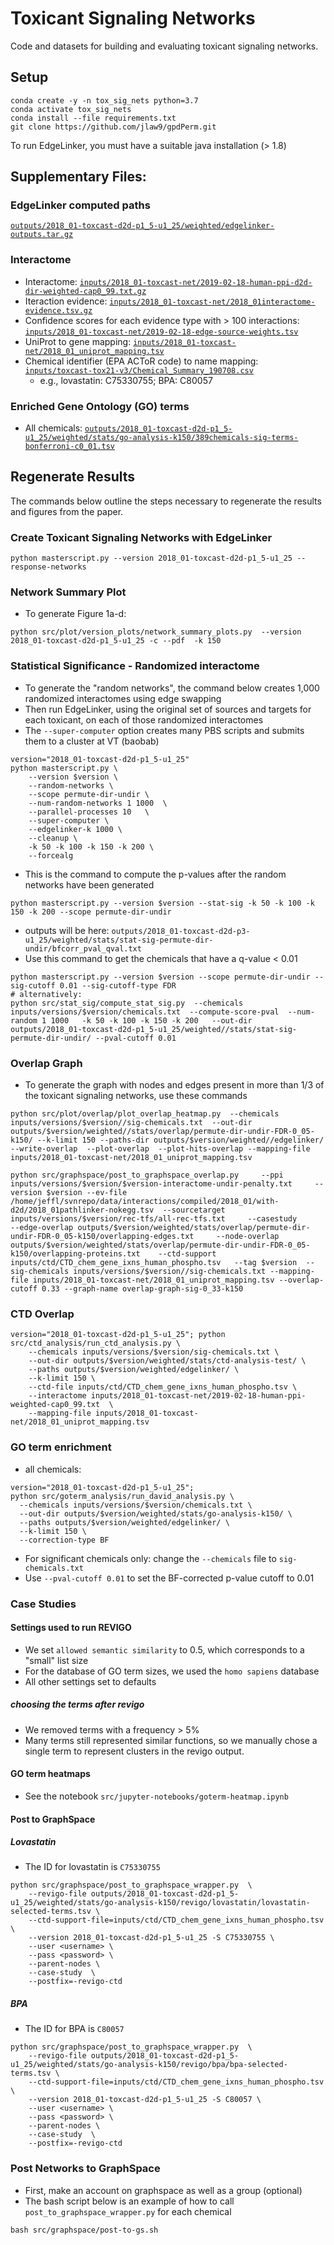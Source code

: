 # Toxicant Signaling Networks
Code and datasets for building and evaluating toxicant signaling networks.

## Setup
```
conda create -y -n tox_sig_nets python=3.7
conda activate tox_sig_nets
conda install --file requirements.txt
git clone https://github.com/jlaw9/gpdPerm.git
```
To run EdgeLinker, you must have a suitable java installation (> 1.8)

## Supplementary Files:
### EdgeLinker computed paths 
[`outputs/2018_01-toxcast-d2d-p1_5-u1_25/weighted/edgelinker-outputs.tar.gz`](https://github.com/Murali-group/tox_signaling_networks/blob/main/outputs/2018_01-toxcast-d2d-p1_5-u1_25/weighted/edgelinker-outputs.tar.gz)
### Interactome
- Interactome: [`inputs/2018_01-toxcast-net/2019-02-18-human-ppi-d2d-dir-weighted-cap0_99.txt.gz`](https://github.com/Murali-group/tox_signaling_networks/blob/main/inputs/2018_01-toxcast-net/2019-02-18-human-ppi-d2d-dir-weighted-cap0_99.txt.gz)
- Iteraction evidence: [`inputs/2018_01-toxcast-net/2018_01interactome-evidence.tsv.gz`](https://github.com/Murali-group/tox_signaling_networks/blob/main/inputs/2018_01-toxcast-net/2018_01interactome-evidence.tsv.gz)
- Confidence scores for each evidence type with > 100 interactions: [`inputs/2018_01-toxcast-net/2019-02-18-edge-source-weights.tsv`](https://github.com/Murali-group/tox_signaling_networks/blob/main/inputs/2018_01-toxcast-net/2019-02-18-edge-source-weights.tsv)
- UniProt to gene mapping: [`inputs/2018_01-toxcast-net/2018_01_uniprot_mapping.tsv`](https://github.com/Murali-group/tox_signaling_networks/blob/main/inputs/2018_01-toxcast-net/2018_01_uniprot_mapping.tsv)
- Chemical identifier (EPA ACToR code) to name mapping: [`inputs/toxcast-tox21-v3/Chemical_Summary_190708.csv`](https://github.com/Murali-group/tox_signaling_networks/blob/main/inputs/toxcast-tox21-v3/Chemical_Summary_190708.csv)
   - e.g., lovastatin: C75330755; BPA: C80057
### Enriched Gene Ontology (GO) terms
- All chemicals: [`outputs/2018_01-toxcast-d2d-p1_5-u1_25/weighted/stats/go-analysis-k150/389chemicals-sig-terms-bonferroni-c0_01.tsv`](https://github.com/Murali-group/tox_signaling_networks/blob/main/outputs/2018_01-toxcast-d2d-p1_5-u1_25/weighted/stats/go-analysis-k150/389chemicals-sig-terms-bonferroni-c0_01.tsv)

## Regenerate Results
The commands below outline the steps necessary to regenerate the results and figures from the paper.

### Create Toxicant Signaling Networks with EdgeLinker
```
python masterscript.py --version 2018_01-toxcast-d2d-p1_5-u1_25 --response-networks
```

### Network Summary Plot
- To generate Figure 1a-d:
```
python src/plot/version_plots/network_summary_plots.py  --version 2018_01-toxcast-d2d-p1_5-u1_25 -c --pdf  -k 150
```

### Statistical Significance - Randomized interactome
- To generate the "random networks", the command below creates 1,000 randomized interactomes using edge swapping
- Then run EdgeLinker, using the original set of sources and targets for each toxicant, on each of those randomized interactomes
- The `--super-computer` option creates many PBS scripts and submits them to a cluster at VT (baobab)
```
version="2018_01-toxcast-d2d-p1_5-u1_25"
python masterscript.py \
    --version $version \
    --random-networks \
    --scope permute-dir-undir \
    --num-random-networks 1 1000  \
    --parallel-processes 10   \
    --super-computer \
    --edgelinker-k 1000 \
    --cleanup \
    -k 50 -k 100 -k 150 -k 200 \
    --forcealg
```
- This is the command to compute the p-values after the random networks have been generated
```
python masterscript.py --version $version --stat-sig -k 50 -k 100 -k 150 -k 200 --scope permute-dir-undir
```
- outputs will be here: `outputs/2018_01-toxcast-d2d-p3-u1_25/weighted/stats/stat-sig-permute-dir-undir/bfcorr_pval_qval.txt`
- Use this command to get the chemicals that have a q-value < 0.01
```
python masterscript.py --version $version --scope permute-dir-undir --sig-cutoff 0.01 --sig-cutoff-type FDR
# alternatively:
python src/stat_sig/compute_stat_sig.py  --chemicals inputs/versions/$version/chemicals.txt  --compute-score-pval  --num-random 1 1000   -k 50 -k 100 -k 150 -k 200   --out-dir outputs/2018_01-toxcast-d2d-p1_5-u1_25/weighted//stats/stat-sig-permute-dir-undir/ --pval-cutoff 0.01
```

### Overlap Graph
- To generate the graph with nodes and edges present in more than 1/3 of the toxicant signaling networks, use these commands
```
python src/plot/overlap/plot_overlap_heatmap.py  --chemicals inputs/versions/$version//sig-chemicals.txt  --out-dir  outputs/$version/weighted//stats/overlap/permute-dir-undir-FDR-0_05-k150/ --k-limit 150 --paths-dir outputs/$version/weighted//edgelinker/  --write-overlap  --plot-overlap  --plot-hits-overlap --mapping-file inputs/2018_01-toxcast-net/2018_01_uniprot_mapping.tsv

python src/graphspace/post_to_graphspace_overlap.py     --ppi inputs/versions/$version/$version-interactome-undir-penalty.txt     --version $version --ev-file /home/jeffl/svnrepo/data/interactions/compiled/2018_01/with-d2d/2018_01pathlinker-nokegg.tsv  --sourcetarget inputs/versions/$version/rec-tfs/all-rec-tfs.txt     --casestudy      --edge-overlap outputs/$version/weighted/stats/overlap/permute-dir-undir-FDR-0_05-k150/overlapping-edges.txt     --node-overlap outputs/$version/weighted/stats/overlap/permute-dir-undir-FDR-0_05-k150/overlapping-proteins.txt    --ctd-support inputs/ctd/CTD_chem_gene_ixns_human_phospho.tsv   --tag $version  --sig-chemicals inputs/versions/$version//sig-chemicals.txt --mapping-file inputs/2018_01-toxcast-net/2018_01_uniprot_mapping.tsv --overlap-cutoff 0.33 --graph-name overlap-graph-sig-0_33-k150
```

### CTD Overlap
```
version="2018_01-toxcast-d2d-p1_5-u1_25"; python src/ctd_analysis/run_ctd_analysis.py \
    --chemicals inputs/versions/$version/sig-chemicals.txt \
    --out-dir outputs/$version/weighted/stats/ctd-analysis-test/ \
    --paths outputs/$version/weighted/edgelinker/ \
    --k-limit 150 \
    --ctd-file inputs/ctd/CTD_chem_gene_ixns_human_phospho.tsv \
    --interactome inputs/2018_01-toxcast-net/2019-02-18-human-ppi-weighted-cap0_99.txt  \
    --mapping-file inputs/2018_01-toxcast-net/2018_01_uniprot_mapping.tsv
```

### GO term enrichment
- all chemicals:
```
version="2018_01-toxcast-d2d-p1_5-u1_25"; 
python src/goterm_analysis/run_david_analysis.py \
  --chemicals inputs/versions/$version/chemicals.txt \
  --out-dir outputs/$version/weighted/stats/go-analysis-k150/ \
  --paths outputs/$version/weighted/edgelinker/ \
  --k-limit 150 \
  --correction-type BF
```
- For significant chemicals only: change the `--chemicals` file to `sig-chemicals.txt`
- Use `--pval-cutoff 0.01` to set the BF-corrected p-value cutoff to 0.01

### Case Studies
#### Settings used to run REVIGO
- We set `allowed semantic similarity` to 0.5, which corresponds to a "small" list size
- For the database of GO term sizes, we used the `homo sapiens` database
- All other settings set to defaults
##### choosing the terms after revigo
- We removed terms with a frequency > 5%
- Many terms still represented similar functions, so we manually chose a single term to represent clusters in the revigo output.
#### GO term heatmaps
- See the notebook `src/jupyter-notebooks/goterm-heatmap.ipynb`

#### Post to GraphSpace
##### Lovastatin
- The ID for lovastatin is `C75330755`
```
python src/graphspace/post_to_graphspace_wrapper.py  \
    --revigo-file outputs/2018_01-toxcast-d2d-p1_5-u1_25/weighted/stats/go-analysis-k150/revigo/lovastatin/lovastatin-selected-terms.tsv \
    --ctd-support-file=inputs/ctd/CTD_chem_gene_ixns_human_phospho.tsv  \
    --version 2018_01-toxcast-d2d-p1_5-u1_25 -S C75330755 \
    --user <username> \
    --pass <password> \
    --parent-nodes \
    --case-study  \
    --postfix=-revigo-ctd
```
##### BPA
- The ID for BPA is `C80057`
```
python src/graphspace/post_to_graphspace_wrapper.py  \
    --revigo-file outputs/2018_01-toxcast-d2d-p1_5-u1_25/weighted/stats/go-analysis-k150/revigo/bpa/bpa-selected-terms.tsv \
    --ctd-support-file=inputs/ctd/CTD_chem_gene_ixns_human_phospho.tsv  \
    --version 2018_01-toxcast-d2d-p1_5-u1_25 -S C80057 \
    --user <username> \
    --pass <password> \
    --parent-nodes \
    --case-study  \
    --postfix=-revigo-ctd
```
### Post Networks to GraphSpace
- First, make an account on graphspace as well as a group (optional)
- The bash script below is an example of how to call `post_to_graphspace_wrapper.py` for each chemical
```
bash src/graphspace/post-to-gs.sh
```
